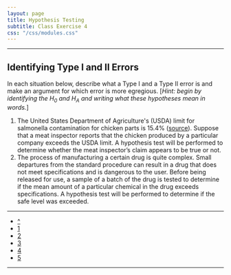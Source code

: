 ```yaml
---
layout: page
title: Hypothesis Testing
subtitle: Class Exercise 4
css: "/css/modules.css"
---
```


----

## Identifying Type I and II Errors

In each situation below, describe what a Type I and a Type II error is and make an argument for which error is more egregious.  [*Hint: begin by identifying the H<sub>0</sub> and H<sub>A</sub> and writing what these hypotheses mean in words.*]

1. The United States Department of Agriculture's (USDA) limit for salmonella contamination for chicken parts is 15.4% ([source](http://www.foodsafetynews.com/2015/01/fsis-releases-new-salmonella-campylobacter-performance-standards-for-poultry/)).  Suppose that a meat inspector reports that the chicken produced by a particular company exceeds the USDA limit.  A hypothesis test will be performed to determine whether the meat inspector’s claim appears to be true or not.
1. The process of manufacturing a certain drug is quite complex.  Small departures from the standard procedure can result in a drug that does not meet specifications and is dangerous to the user.  Before being released for use, a sample of a batch of the drug is tested to determine if the mean amount of a particular chemical in the drug exceeds specifications.  A hypothesis test will be performed to determine if the safe level was exceeded.

----

<div class="text-center">
<ul class="pagination pagination-lg">
  <li><a href="index.html">^</a></li>
  <li><a href="CE1.html">1</a></li>
  <li><a href="CE2.html">2</a></li>
  <li><a href="CE3.html">3</a></li>
  <li class="active"><a href="#">4</a></li>
  <li><a href="CE5.html">5</a></li>
</ul>
</div>

----
